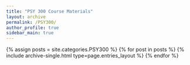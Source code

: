 ```yaml
---
title: "PSY 300 Course Materials"
layout: archive
permalink: /PSY300/
author_profile: true
sidebar_main: true
---
```



{% assign posts = site.categories.PSY300 %}
{% for post in posts %} {% include archive-single.html type=page.entries_layout %} {% endfor %}

